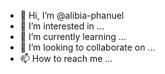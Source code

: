 - 👋 Hi, I’m @alibia-phanuel
- 👀 I’m interested in ...
- 🌱 I’m currently learning ...
- 💞️ I’m looking to collaborate on ...
- 📫 How to reach me ...

<!---
alibia-phanuel/alibia-phanuel is a ✨ special ✨ repository because its `README.md` (this file) appears on your GitHub profile.
You can click the Preview link to take a look at your changes.
--->
